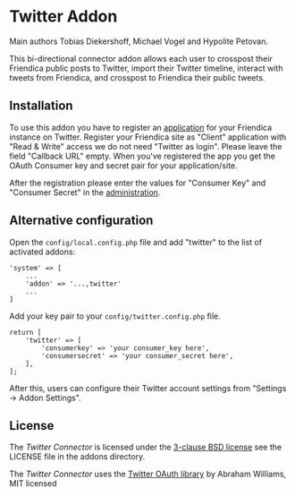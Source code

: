 Twitter Addon
==============

Main authors Tobias Diekershoff, Michael Vogel and Hypolite Petovan.

This bi-directional connector addon allows each user to crosspost their Friendica public posts to Twitter, import their Twitter timeline, interact with tweets from Friendica, and crosspost to Friendica their public tweets.

## Installation

To use this addon you have to register an [application](https://apps.twitter.com/) for your Friendica instance on Twitter.
Register your Friendica site as "Client" application with "Read & Write" access we do not need "Twitter as login".
Please leave the field "Callback URL" empty.
When you've registered the app you get the OAuth Consumer key and secret pair for your application/site.

After the registration please enter the values for "Consumer Key" and "Consumer Secret" in the [administration](admin/addons/twitter).

## Alternative configuration

Open the `config/local.config.php` file and add "twitter" to the list of activated addons:

    'system' => [
        ...
        'addon' => '...,twitter'
        ...
    ]

Add your key pair to your `config/twitter.config.php` file.

	return [
		'twitter' => [
			'consumerkey' => 'your consumer_key here',
			'consumersecret' => 'your consumer_secret here',
		],
	];

After this, users can configure their Twitter account settings from "Settings -> Addon Settings".

## License

The _Twitter Connector_ is licensed under the [3-clause BSD license][2] see the LICENSE file in the addons directory.

The _Twitter Connector_ uses the [Twitter OAuth library][2] by Abraham Williams, MIT licensed

[1]: http://opensource.org/licenses/BSD-3-Clause
[2]: https://github.com/abraham/twitteroauth
